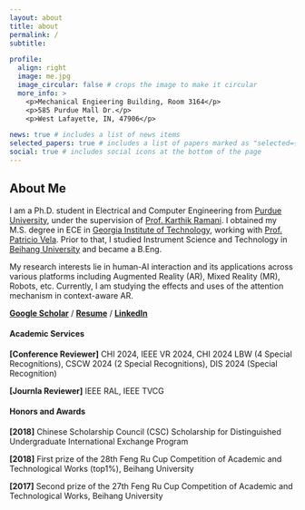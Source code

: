 ```yaml
---
layout: about
title: about
permalink: /
subtitle:

profile:
  align: right
  image: me.jpg
  image_circular: false # crops the image to make it circular
  more_info: >
    <p>Mechanical Engieering Building, Room 3164</p>
    <p>585 Purdue Mall Dr.</p>
    <p>West Lafayette, IN, 47906</p>

news: true # includes a list of news items
selected_papers: true # includes a list of papers marked as "selected={true}"
social: true # includes social icons at the bottom of the page
---
```

## About Me 

I am a Ph.D. student in Electrical and Computer Engineering from [Purdue University](http://www.purdue.edu), under the supervision of [Prof. Karthik Ramani](https://engineering.purdue.edu/~ramani/wordpress/). I obtained my M.S. degree in ECE in [Georgia Institute of Technology](http://www.gatech.edu), working with [Prof. Patricio Vela](https://ece.gatech.edu/directory/patricio-antonio-vela). Prior to that, I studied Instrument Science and Technology in [Beihang University](https://ev.buaa.edu.cn/index.htm) and became a B.Eng.

My research interests lie in human-AI interaction and its applications across various platforms including Augmented Reality (AR), Mixed Reality (MR), Robots, etc. Currently, I am studying the effects and uses of the attention mechanism in context-aware AR.


[**Google Scholar**](https://scholar.google.com/citations?user=zbrLQdMAAAAJ&hl=en) / [**Resume**](/assets/pdf/JS_resume.pdf) / [**LinkedIn**](https://www.linkedin.com/in/jingyushi97/)

#### Academic Services
**[Conference Reviewer]** CHI 2024, IEEE VR 2024, CHI 2024 LBW (4 Special Recognitions), CSCW 2024 (2 Special Recognitions), DIS 2024 (Special Recognition)

**[Journla Reviewer]** IEEE RAL, IEEE TVCG

#### Honors and Awards
**[2018]** Chinese Scholarship Council (CSC) Scholarship for Distinguished Undergraduate International Exchange Program

**[2018]** First prize of the 28th  Feng Ru Cup Competition of Academic and Technological Works (top1%), Beihang University

**[2017]** Second prize of the 27th  Feng Ru Cup Competition of Academic and Technological Works, Beihang University